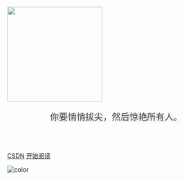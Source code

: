 <!-- dark -->

<!-- <br>

<img width="220px" src="https://gitee.com/Kuanly/picture-bed/raw/master/img/logo2.png">


<div style = "font-weight: 100; font-size: 1.2rem; 
    color: #eee; text-align: center;
    text-shadow: 0.3rem 0.3rem 0.4rem rgba(0,0,0,.15);
    line-height: 1.2;">
    你要悄悄拔尖，然后惊艳所有人。
</div>

<br>
<br>



[<i class="fa fa-hand-o-right fa-1x"></i> CSDN](https://kunaly.blog.csdn.net)
[<i class="fa fa-spinner fa-spin"></i> 开始阅读](README.md)

![color](#333333) -->


<!-- light -->

<br>

<img width="220px" src="https://gitee.com/Kunaly/picture-bed/raw/master/img/logo2.png">


<div style = "font-weight: 100; font-size: 1.5rem; 
    color: rgb(60, 60, 60); text-align: center;
    text-shadow: 0.3rem 0.3rem 0.4rem rgba(0,0,0,.15);
    line-height: 1.2;">
	
    你要悄悄拔尖，然后惊艳所有人。
		
<br>

<!--
<span id="busuanzi_container_site_pv" >
    👀 本站总访问量：<span id="busuanzi_value_site_pv"></span> 次
</span>
<span id="busuanzi_container_site_uv" >
    | 🚴‍♂️ 本站总访客数：<span id="busuanzi_value_site_uv"></span> 人
</span>
<br>
-->

</div>



[<i class="fa fa-hand-o-right fa-1x"></i> CSDN](https://kunaly.blog.csdn.net)
[<i class="fa fa-spinner fa-spin"></i> 开始阅读](README.md)

![color](#fff)
